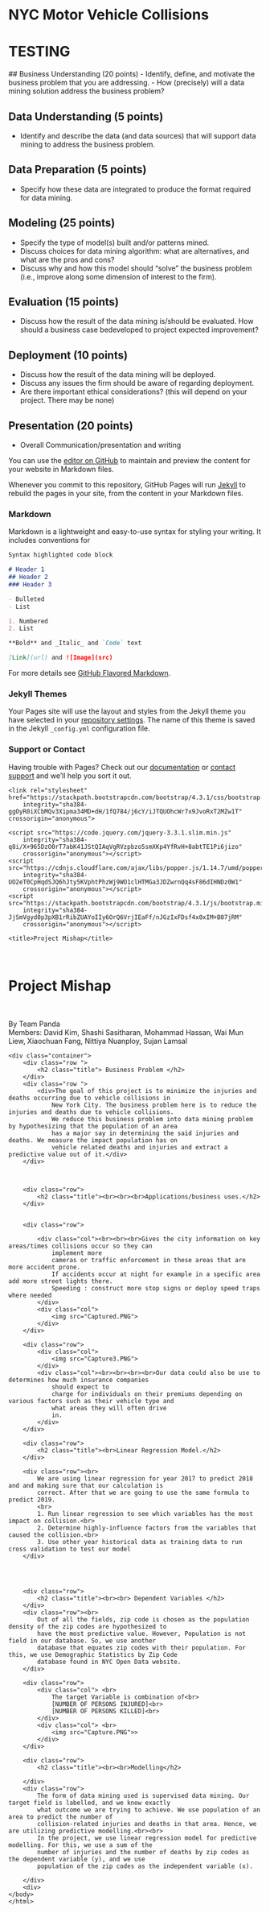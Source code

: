 # NYC Motor Vehicle Collisions
<h1> TESTING </h1>
## Business Understanding (20 points)
- Identify, define, and motivate the business problem that you are addressing.
- How (precisely) will a data mining solution address the business problem?

## Data Understanding (5 points)
- Identify and describe the data (and data sources) that will support data mining to address the business
problem.

## Data Preparation (5 points)
- Specify how these data are integrated to produce the format required for data mining.

## Modeling (25 points)
- Specify the type of model(s) built and/or patterns mined.
- Discuss choices for data mining algorithm: what are alternatives, and what are the pros and cons?
- Discuss why and how this model should “solve” the business problem (i.e., improve along some dimension of interest to the firm).

## Evaluation (15 points)
- Discuss how the result of the data mining is/should be evaluated. How should a business case bedeveloped to project expected improvement?

## Deployment (10 points)
- Discuss how the result of the data mining will be deployed.
- Discuss any issues the firm should be aware of regarding deployment.
- Are there important ethical considerations? (this will depend on your project. There may be none)

## Presentation (20 points)
- Overall Communication/presentation and writing

You can use the [editor on GitHub](https://github.com/DavidKim01/DataAnalyticsProject/edit/master/index.md) to maintain and preview the content for your website in Markdown files.

Whenever you commit to this repository, GitHub Pages will run [Jekyll](https://jekyllrb.com/) to rebuild the pages in your site, from the content in your Markdown files.

### Markdown

Markdown is a lightweight and easy-to-use syntax for styling your writing. It includes conventions for

```markdown
Syntax highlighted code block

# Header 1
## Header 2
### Header 3

- Bulleted
- List

1. Numbered
2. List

**Bold** and _Italic_ and `Code` text

[Link](url) and ![Image](src)
```

For more details see [GitHub Flavored Markdown](https://guides.github.com/features/mastering-markdown/).

### Jekyll Themes

Your Pages site will use the layout and styles from the Jekyll theme you have selected in your [repository settings](https://github.com/DavidKim01/MyGitPage/settings). The name of this theme is saved in the Jekyll `_config.yml` configuration file.

### Support or Contact

Having trouble with Pages? Check out our [documentation](https://help.github.com/categories/github-pages-basics/) or [contact support](https://github.com/contact) and we’ll help you sort it out.

<!DOCTYPE html>
<html>

<head>

    <link rel="stylesheet" href="https://stackpath.bootstrapcdn.com/bootstrap/4.3.1/css/bootstrap.min.css"
        integrity="sha384-ggOyR0iXCbMQv3Xipma34MD+dH/1fQ784/j6cY/iJTQUOhcWr7x9JvoRxT2MZw1T" crossorigin="anonymous">

    <script src="https://code.jquery.com/jquery-3.3.1.slim.min.js"
        integrity="sha384-q8i/X+965DzO0rT7abK41JStQIAqVgRVzpbzo5smXKp4YfRvH+8abtTE1Pi6jizo"
        crossorigin="anonymous"></script>
    <script src="https://cdnjs.cloudflare.com/ajax/libs/popper.js/1.14.7/umd/popper.min.js"
        integrity="sha384-UO2eT0CpHqdSJQ6hJty5KVphtPhzWj9WO1clHTMGa3JDZwrnQq4sF86dIHNDz0W1"
        crossorigin="anonymous"></script>
    <script src="https://stackpath.bootstrapcdn.com/bootstrap/4.3.1/js/bootstrap.min.js"
        integrity="sha384-JjSmVgyd0p3pXB1rRibZUAYoIIy6OrQ6VrjIEaFf/nJGzIxFDsf4x0xIM+B07jRM"
        crossorigin="anonymous"></script>

    <title>Project Mishap</title>
</head>

<body>
    <div class="jumbotron jumbotron-fluid p-3 mb-2 bg-info text-white">
        <div class="container">
            <br>
            <h1 class="display-3">Project Mishap</h1>
            <br>
            <p class="lead">By Team Panda<br> Members: David Kim, Shashi Sasitharan, Mohammad Hassan, Wai Mun Liew,
                Xiaochuan Fang, Nittiya
                Nuanploy, Sujan Lamsal</p>
        </div>
    </div>

    <div class="container">
        <div class="row ">
            <h2 class="title"> Business Problem </h2>
        </div>
        <div class="row ">
            <div>The goal of this project is to minimize the injuries and deaths occurring due to vehicle collisions in
                New York City. The business problem here is to reduce the injuries and deaths due to vehicle collisions.
                We reduce this business problem into data mining problem by hypothesizing that the population of an area
                has a major say in determining the said injuries and deaths. We measure the impact population has on
                vehicle related deaths and injuries and extract a predictive value out of it.</div>
        </div>



        <div class="row">
            <h2 class="title"><br><br><br>Applications/business uses.</h2>
        </div>


        <div class="row">

            <div class="col"><br><br><br>Gives the city information on key areas/times collisions occur so they can
                implement more
                cameras or traffic enforcement in these areas that are more accident prone.
                If accidents occur at night for example in a specific area add more street lights there.
                Speeding : construct more stop signs or deploy speed traps where needed
            </div>
            <div class="col">
                <img src="Captured.PNG">
            </div>
        </div>

        <div class="row">
            <div class="col">
                <img src="Capture3.PNG">
            </div>
            <div class="col"><br><br><br><br>Our data could also be use to determines how much insurance companies
                should expect to
                charge for individuals on their premiums depending on various factors such as their vehicle type and
                what areas they will often drive
                in.
            </div>
        </div>

        <div class="row">
            <h2 class="title"><br>Linear Regression Model.</h2>
        </div>

        <div class="row"><br>
            We are using linear regression for year 2017 to predict 2018 and and making sure that our calculation is
            correct. After that we are going to use the same formula to predict 2019.
            <br>
            1. Run linear regression to see which variables has the most impact on collision.<br>
            2. Determine highly-influence factors from the variables that caused the collision.<br>
            3. Use other year historical data as training data to run cross validation to test our model
        </div>




        <div class="row">
            <h2 class="title"><br><br> Dependent Variables </h2>
        </div>
        <div class="row"><br>
            Out of all the fields, zip code is chosen as the population density of the zip codes are hypothesized to
            have the most predictive value. However, Population is not field in our database. So, we use another
            database that equates zip codes with their population. For this, we use Demographic Statistics by Zip Code
            database found in NYC Open Data website.
        </div>

        <div class="row">
            <div class="col"> <br>
                The target Variable is combination of<br>
                [NUMBER OF PERSONS INJURED]<br>
                [NUMBER OF PERSONS KILLED]<br>
            </div>
            <div class="col"> <br>
                <img src="Capture.PNG">>
            </div>
        </div>

        <div class="row">
            <h2 class="title"><br><br>Modelling</h2>

        </div>
        <div class="row">
            The form of data mining used is supervised data mining. Our target field is labelled, and we know exactly
            what outcome we are trying to achieve. We use population of an area to predict the number of
            collision-related injuries and deaths in that area. Hence, we are utilizing predictive modelling.<br><br>
            In the project, we use linear regression model for predictive modelling. For this, we use a sum of the
            number of injuries and the number of deaths by zip codes as the dependent variable (y), and we use
            population of the zip codes as the independent variable (x).

        </div>
        <div>
	</body>
	</html>
